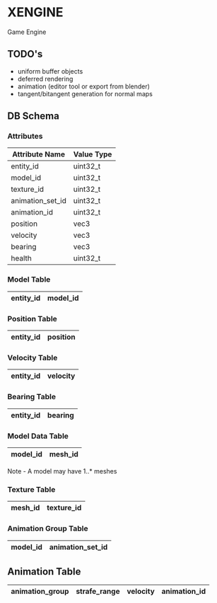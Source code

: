 # XENGINE
Game Engine

## TODO's
- uniform buffer objects
- deferred rendering
- animation (editor tool or export from blender)
- tangent/bitangent generation for normal maps

## DB Schema

### Attributes
| Attribute Name   | Value Type |
|------------------|------------|
| entity_id        | uint32_t   | 
| model_id         | uint32_t   | 
| texture_id       | uint32_t   |
| animation_set_id | uint32_t   |
| animation_id     | uint32_t   |
| position         | vec3       |
| velocity         | vec3       |
| bearing          | vec3       |
| health           | uint32_t   |

### Model Table
| entity_id | model_id |
|-----------|----------|

### Position Table
| entity_id | position |
|-----------|----------|

### Velocity Table
| entity_id | velocity |
|-----------|----------|

### Bearing Table
| entity_id | bearing  |
|-----------|----------|

### Model Data Table
| model_id | mesh_id |
|----------|---------|
Note - A model may have 1..\* meshes

### Texture Table
| mesh_id | texture_id |
|---------|------------|

### Animation Group Table
| model_id | animation_set_id |
|----------|------------------|

## Animation Table
| animation_group | strafe_range | velocity | animation_id |
|-----------------|--------------|----------|--------------|

